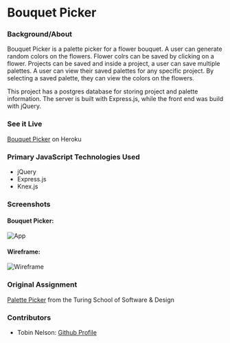 # Bouquet Picker

### Background/About

Bouquet Picker is a palette picker for a flower bouquet. A user can generate random colors on the flowers. Flower colrs can be saved by clicking on a flower. Projects can be saved and inside a project, a user can save multiple palettes. A user can view their saved palettes for any specific project. By selecting a saved palette, they can view the colors on the flowers.

This project has a postgres database for storing project and palette information. The server is built with Express.js, while the front end was build with jQuery.

### See it Live

[Bouquet Picker](perfect-palette.herokuapp.com) on Heroku


### Primary JavaScript Technologies Used

* jQuery
* Express.js
* Knex.js

### Screenshots

#### Bouquet Picker:

![App](<img src='images/bouquet-picker.png' alt='Wireframe' width='700' >)

#### Wireframe:

![Wireframe](<img src='images/palette-picker-wireframe.png' alt='Wireframe' width='700' >)


<!-- ### Setup
#### Frontend

Clone the repo

Run ```npm install``` from the root directory

Run ```npm start``` and visit localhost:3000 in your browser

#### Backend -->



### Original Assignment

[Palette Picker](http://frontend.turing.io/projects/palette-picker.html) from the Turing School of Software & Design

### Contributors

* Tobin Nelson: [Github Profile](https://github.com/Tobin-jn)
